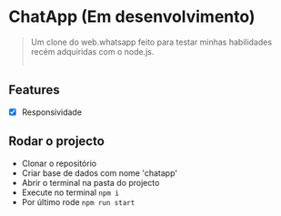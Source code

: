 # ChatApp (Em desenvolvimento)
> Um clone do web.whatsapp feito para testar minhas habilidades recém adquiridas com o node.js.</br></br>

## Features
- [X] Responsividade

## Rodar o projecto
- Clonar o repositório
- Criar base de dados com nome 'chatapp'
- Abrir o terminal na pasta do projecto
- Execute no terminal `npm i`
- Por último rode `npm run start`

